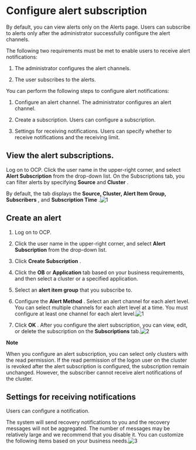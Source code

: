 Configure alert subscription 
=================================================

By default, you can view alerts only on the Alerts page. Users can subscribe to alerts only after the administrator successfully configure the alert channels.



The following two requirements must be met to enable users to receive alert notifications:

1. The administrator configures the alert channels.

   

2. The user subscribes to the alerts.

   




You can perform the following steps to configure alert notifications:

1. Configure an alert channel. The administrator configures an alert channel.

   

2. Create a subscription. Users can configure a subscription.

   

3. Settings for receiving notifications. Users can specify whether to receive notifications and the receiving limit.

   




View the alert subscriptions. 
--------------------------------------------------

Log on to OCP. Click the user name in the upper-right corner, and select **Alert Subscription** from the drop-down list. On the Subscriptions tab, you can filter alerts by specifying **Source** and **Cluster** .

By default, the tab displays the **Source, Cluster, Alert Item Group, Subscribers** , and **Subscription Time** .![1](https://help-static-aliyun-doc.aliyuncs.com/assets/img/en-US/2935306461/p393967.png)

Create an alert 
------------------------------------

1. Log on to OCP.

   

2. Click the user name in the upper-right corner, and select **Alert Subscription** from the drop-down list.

   

3. Click **Create Subscription** .

   

4. Click the **OB** or **Application** tab based on your business requirements, and then select a cluster or a specified application.

   

5. Select an **alert item group** that you subscribe to.

   

6. Configure the **Alert Method** . Select an alert channel for each alert level. You can select multiple channels for each alert level at a time. You must configure at least one channel for each alert level.![1](https://help-static-aliyun-doc.aliyuncs.com/assets/img/en-US/2935306461/p393968.png)

   

7. Click **OK** . After you configure the alert subscription, you can view, edit, or delete the subscription on the **Subscriptions** tab.![2](https://help-static-aliyun-doc.aliyuncs.com/assets/img/en-US/2935306461/p393971.png)

   



**Note**



When you configure an alert subscription, you can select only clusters with the read permission. If the read permission of the logon user on the cluster is revoked after the alert subscription is configured, the subscription remain unchanged. However, the subscriber cannot receive alert notifications of the cluster.

Settings for receiving notifications 
---------------------------------------------------------

Users can configure a notification.

The system will send recovery notifications to you and the recovery messages will not be aggregated. The number of messages may be relatively large and we recommend that you disable it. You can customize the following items based on your business needs.![3](https://help-static-aliyun-doc.aliyuncs.com/assets/img/en-US/2935306461/p393972.png)
